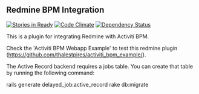 ## Redmine BPM Integration

[![Stories in Ready](https://badge.waffle.io/thalestpires/redmine_bpm_integration.svg?label=ready&title=Ready)](http://waffle.io/thalestpires/redmine_bpm_integration)
[![Code Climate](https://codeclimate.com/github/thalestpires/redmine_bpm_integration/badges/gpa.svg)](https://codeclimate.com/github/thalestpires/redmine_bpm_integration) [![Dependency Status](https://gemnasium.com/thalestpires/redmine_bpm_integration.svg)](https://gemnasium.com/thalestpires/redmine_bpm_integration)

This is a plugin for integrating Redmine with Activiti BPM.

Check the 'Activiti BPM Webapp Example' to test this redmine plugin (https://github.com/thalestpires/activiti_bpm_example/).

The Active Record backend requires a jobs table. You can create that table by running the following command:

  rails generate delayed_job:active_record
  rake db:migrate
